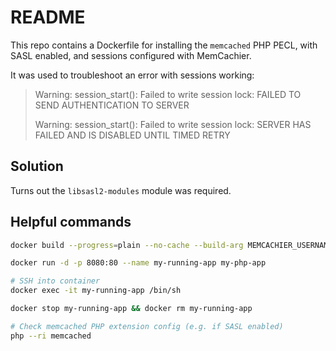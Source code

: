 # README

This repo contains a Dockerfile for installing the `memcached` PHP PECL, with SASL enabled, and sessions configured with MemCachier.

It was used to troubleshoot an error with sessions working:

> Warning: session_start(): Failed to write session lock: FAILED TO SEND AUTHENTICATION TO SERVER
>
> Warning: session_start(): Failed to write session lock: SERVER HAS FAILED AND IS DISABLED UNTIL TIMED RETRY

## Solution

Turns out the `libsasl2-modules` module was required.

## Helpful commands

```bash
docker build --progress=plain --no-cache --build-arg MEMCACHIER_USERNAME=<username> --build-arg MEMCACHIER_PASSWORD=<password> --build-arg MEMCACHIER_SERVERS=<server:port> -t my-php-app .

docker run -d -p 8080:80 --name my-running-app my-php-app

# SSH into container
docker exec -it my-running-app /bin/sh

docker stop my-running-app && docker rm my-running-app

# Check memcached PHP extension config (e.g. if SASL enabled)
php --ri memcached
```

